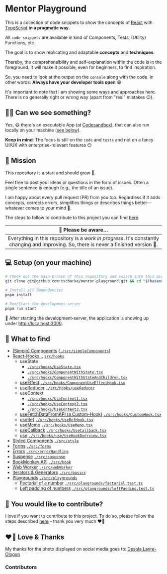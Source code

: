 # Mentor Playground

This is a collection of code snippets to show the concepts of [React](https://react.dev) with [TypeScript](https://www.typescriptlang.org) **in a pragmatic way**.

All `code snippets` are available in kind of Components, Tests, (Utility) Functions, etc.

The goal is to show replicating and adaptable **concepts** and **techniques**.

Thereby, the comprehensibility and self-explanation within the code is in the foreground.
It will make it possible, even for beginners, to find inspiration.

So, you need to look at the output on the `console` along with the code.
In other words: **Always have your developer tools open** 😁

It's important to note that I am showing some ways and approaches here.
There is no generally right or wrong way (apart from "real" mistakes 😉).

## 🧑‍🎨 Can we see something?

Yes, 😃 there's an executable App (at [Codesandbox](https://githubbox.com/tscharke/mentor-playground)),
that can also run locally on your machine ([see below](#-setup-on-your-machine)).

**Keep in mind**: The focus is still on the `code` and `tests` and not on a fancy UI/UX with enterprise-relevant features 😉

## 🚀 Mission

This repository is a start and should grow 💪.

Feel free to post your ideas or questions in the form of issues. Often a single sentence is enough (e.g., the title of an issue).

I am happy about every pull request (PR) from you too.
Regardless if it adds concepts, corrects errors, simplifies things or describes things
better—whatever comes to your mind 🥳.

The steps to follow to contribute to this project you can find [here](CONTRIBUTING.md).

|                                                           🚧 Please be aware…                                                            |
| :--------------------------------------------------------------------------------------------------------------------------------------: |
| Everything in this repository is a _work in progress_. It's constantly changing and improving. So, there is never a finished version 🤷. |

## 💻 Setup (on your machine)

```bash
# Check out the main-branch of this repository and switch into this directory
git clone git@github.com:tscharke/mentor-playground.git && cd "$(basename "$_" .git)"

# Install all dependencies
pnpm install

# Run/Start the development-server
pnpm run start
```

🤩 After starting the development-server, the application is showing up under [http://localhost:3000](http://localhost:3000).

## 👀 What to find

- [(Simple) Components](./src/simpleComponents) ([`./src/simpleComponents`](./src/simpleComponents))
- [React-Hooks…](./src/hooks) [`src/hooks`](./src/hooks)
  - useState
    - [`./src/hooks/UseState.tsx`](./src/hooks/UseState.tsx)
    - [`./src/hooks/ComponentWithState.tsx`](./src/hooks/ComponentWithState.tsx)
    - [`./src/hooks/ComponentWithStateAndChildren.tsx`](./src/hooks/ComponentWithStateAndChildren.tsx)
  - [useEffect](./src/hooks/ComponentUseEffectHook.tsx) [`./src/hooks/ComponentUseEffectHook.tsx`](./src/hooks/ComponentUseEffectHook.tsx)
  - [useReducer](./src/hooks/useReducer/UseReducer.md) [`./src/hooks/useReducer`](./src/hooks/useReducer)
  - useContext
    - [`./src/hooks/UseContext1.tsx`](./src/hooks/UseContext1.tsx)
    - [`./src/hooks/UseContext2.tsx`](./src/hooks/UseContext2.tsx)
    - [`./src/hooks/UseContext3.tsx`](./src/hooks/UseContext2.tsx)
  - [useFetchDataFromAPI (a Custom-Hook)](./src/hooks/CustomHook.tsx) [`./src/hooks/CustomHook.tsx`](./src/hooks/CustomHook.tsx)
  - [useRef](./src/hooks/UseRefHook.tsx) [`./src/hooks/UseRefHook.tsx`](./src/hooks/UseRefHook.tsx)
  - [useMemo](./src/hooks/UseMemo.tsx) [`./src/hooks/UseMemo.tsx`](./src/hooks/UseMemo.tsx)
  - [useCallback](./src/hooks/UseCallback.tsx) [`./src/hooks/UseCallback.tsx`](./src/hooks/UseCallback.tsx)
  - [use](./src/hooks/use) [`./src/hooks/use/UseHookOverview.tsx`](./src/hooks/use/UseHookOverview.tsx)
- [Styled Components](./src/style) [`./src/style`](./src/style)
- [Forms](./src/forms) [`./src/forms`](./src/forms)
- [Errors](./src/errorHandling) [`./src/errorHandling`](./src/errorHandling)
- [Suspense](./src/suspense) [`./src/suspense`](./src/suspense)
- [BookMonkey API](./src/book) [`./src/book`](./src/book)
- [Web Worker](./src/webWorker/README.md) [`./src/webWorker`](./src/webWorker)
- [Iterators & Generators](./src/basics/README.md) [`./src/basics`](./src/basics)
- [Playgrounds](./src/playgrounds) [`./src/playgrounds`](./src/playgrounds)
  - [Factorial of a number](./src/playgrounds/factorial.test.ts) [`./src/playgrounds/factorial.test.ts`](./src/playgrounds/factorial.test.ts)
  - [Left padding of numbers](./src/playgrounds/leftPadding.test.ts) [`./src/playgrounds/leftPadding.test.ts`](./src/playgrounds/leftPadding.test.ts)

## 🤝 You would like to contribute?

I love if you want to contribute to this project.
To do so, please follow the steps described [here](CONTRIBUTING.md) - thank you very much ❤️🙏

## ❤️🙏 Love & Thanks

My thanks for the photo displayed on social media goes to: [Desola Lanre-Ologun](https://unsplash.com/de/@disruptxn)

### Contributors

<!-- ALL-CONTRIBUTORS-LIST:START - Do not remove or modify this section -->
<!-- prettier-ignore-start -->
<!-- markdownlint-disable -->

<!-- markdownlint-restore -->
<!-- prettier-ignore-end -->

<!-- ALL-CONTRIBUTORS-LIST:END -->

